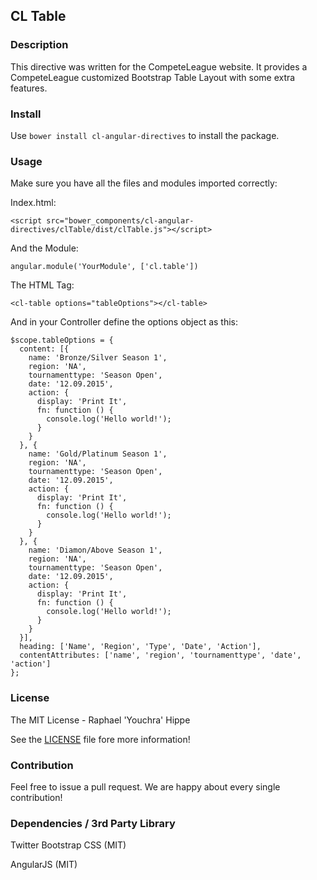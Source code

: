 ## CL Table

### Description

This directive was written for the CompeteLeague website. It provides a CompeteLeague
customized Bootstrap Table Layout with some extra features.

### Install

Use `bower install cl-angular-directives` to install the package.

### Usage

Make sure you have all the files and modules imported correctly:

Index.html:

    <script src="bower_components/cl-angular-directives/clTable/dist/clTable.js"></script>

And the Module:

    angular.module('YourModule', ['cl.table'])

The HTML Tag:

    <cl-table options="tableOptions"></cl-table>

And in your Controller define the options object as this:

    $scope.tableOptions = {
      content: [{
        name: 'Bronze/Silver Season 1',
        region: 'NA',
        tournamenttype: 'Season Open',
        date: '12.09.2015',
        action: {
          display: 'Print It',
          fn: function () {
            console.log('Hello world!');
          }
        }
      }, {
        name: 'Gold/Platinum Season 1',
        region: 'NA',
        tournamenttype: 'Season Open',
        date: '12.09.2015',
        action: {
          display: 'Print It',
          fn: function () {
            console.log('Hello world!');
          }
        }
      }, {
        name: 'Diamon/Above Season 1',
        region: 'NA',
        tournamenttype: 'Season Open',
        date: '12.09.2015',
        action: {
          display: 'Print It',
          fn: function () {
            console.log('Hello world!');
          }
        }
      }],
      heading: ['Name', 'Region', 'Type', 'Date', 'Action'],
      contentAttributes: ['name', 'region', 'tournamenttype', 'date', 'action']
    };


### License

The MIT License - Raphael 'Youchra' Hippe

See the [LICENSE](https://github.com/CompeteLeague/clAngularDirectives/blob/master/LICENSE.md) file fore more information!

### Contribution

Feel free to issue a pull request. We are happy about every single contribution!

### Dependencies / 3rd Party Library

Twitter Bootstrap CSS (MIT)

AngularJS (MIT)
